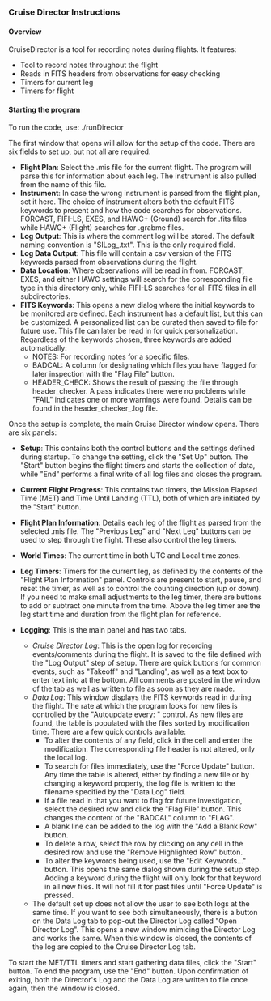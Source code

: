 
### Cruise Director Instructions

#### Overview
CruiseDirector is a tool for recording notes during flights. It features:
- Tool to record notes throughout the flight
- Reads in FITS headers from observations for easy checking
- Timers for current leg
- Timers for flight

#### Starting the program
To run the code, use:
./runDirector

The first window that opens will allow for the setup of the code. There are six
fields to set up, but not all are required:

- **Flight Plan**: Select the .mis file for the current flight. The program will
  parse this for information about each leg. The instrument is also pulled from
  the name of this file.
- **Instrument**: In case the wrong instrument is parsed from the flight plan, 
set it
  here. The choice of instrument alters both the default FITS keywords to present
  and how the code searches for observations. FORCAST, FIFI-LS, EXES, and HAWC+
  (Ground) search for .fits files while HAWC+ (Flight) searches for .grabme 
  files. 
- **Log Output**: This is where the comment log will be stored. The default naming
  convention is "SILog_<utc date stamp>.txt". This is the only required field. 
- **Log Data Output**: This file will contain a csv version of the FITS  
keywords parsed from observations during the flight.
- **Data Location**: Where observations will be read in from. FORCAST, EXES, and
  either HAWC settings will search for the corresponding file type in this
  directory only, while FIFI-LS searches for all FITS files in all subdirectories. 
- **FITS Keywords**: This opens a new dialog where the initial keywords to be
  monitored are defined. Each instrument has a default list, but this can be 
  customized.
  A personalized list can be curated then saved to file
  for future use. This file can later be read in for quick 
  personalization. Regardless of the keywords chosen, three keywords are 
  added automatically:
  + NOTES: For recording notes for a specific files.
  + BADCAL: A column for designating which files you have flagged for later 
  inspection with the "Flag File" button. 
  + HEADER_CHECK: Shows the result of passing the file through header_checker.
  A pass indicates there were no problems while "FAIL" indicates one or 
  more warnings were found. Details can be found in the header_checker_<utc 
  date stamp>.log file. 

Once the setup is complete, the main Cruise Director window opens. There are six
panels:

- **Setup**: This contains both the control buttons and the settings defined 
during
  startup. To change the setting, click the "Set Up" button. The "Start" button
  begins the flight timers and starts the collection of data, while "End" performs
  a final write of all log files and closes the program.

- **Current Flight Progress**: This contains two timers, the Mission Elapsed 
Time
  (MET) and Time Until Landing (TTL), both of which are initiated by the "Start"
  button.

- **Flight Plan Information**: Details each leg of the flight as parsed from the
  selected .mis file. The "Previous Leg" and "Next Leg" buttons can be used to
  step through the flight. These also control the leg timers. 

- **World Times**: The current time in both UTC and Local time zones. 

- **Leg Timers**: Timers for the current leg, as defined by the contents of the
  "Flight Plan Information" panel. Controls are present to start, pause, and
  reset the timer, as well as to control the counting direction (up or down).
  If you need to make small adjustments to the leg timer, there are buttons to
  add or subtract one minute from the time. Above the leg timer are the leg start
  time and duration from the flight plan for reference. 

- **Logging**: This is the main panel and has two tabs. 
    - *Cruise Director Log*: This is the open log for recording events/comments
      during the flight. It is saved to the file defined with the "Log Output"
      step of setup. There are quick buttons for common events, such as "Takeoff" and
      "Landing", as well as a text box to enter text into at the bottom. All comments
      are posted in the window of the tab as well as written to file as soon as they
      are made. 
    - *Data Log*: This window displays the FITS keywords read in during the 
     flight.
      The rate at which the program looks for new files is controlled by the
      "Autoupdate every: " control. As new files are found, the table is populated with
      the files sorted by modification time. There are a few quick controls
      available: 
        + To alter the contents of any field, click in the cell and enter the 
          modification. The corresponding file header is not altered, only the 
          local log. 
        + To search for files immediately, use the "Force Update" button. Any time 
          the table is altered, either by finding a new file or by changing a keyword 
          property, the log file is written to the filename specified by the "Data Log" field. 
        + If a file read in that you want to flag for future investigation, 
          select the desired row and click the "Flag File" button. This 
          changes the content of the "BADCAL" column to "FLAG". 
        + A blank line can be added to the log with the "Add a Blank Row" button. 
        + To delete a row, select the row by clicking on any cell in the desired row
          and use the "Remove Highlighted Row" button. 
        + To alter the keywords being used, use the "Edit Keywords..." button. 
          This opens the same dialog shown during the setup step. Adding a keyword
          during the flight will only look for that keyword in all new files. It
          will not fill it for past files until "Force Update" is pressed. 
    - The default set up does not allow the user to see both logs at the same
      time. If you want to see both simultaneously, there is a button on the Data
      Log tab to pop-out the Director Log called "Open Director Log". This opens
      a new window mimicing the Director Log and works the same. When this window
      is closed, the contents of the log are copied to the Cruise Director Log
      tab. 

To start the MET/TTL timers and start gathering data files, click the "Start"
button. To end the program, use the "End" button. Upon confirmation of exiting,
both the Director's Log and the Data Log are written to file once again, then
 the window is closed. 

